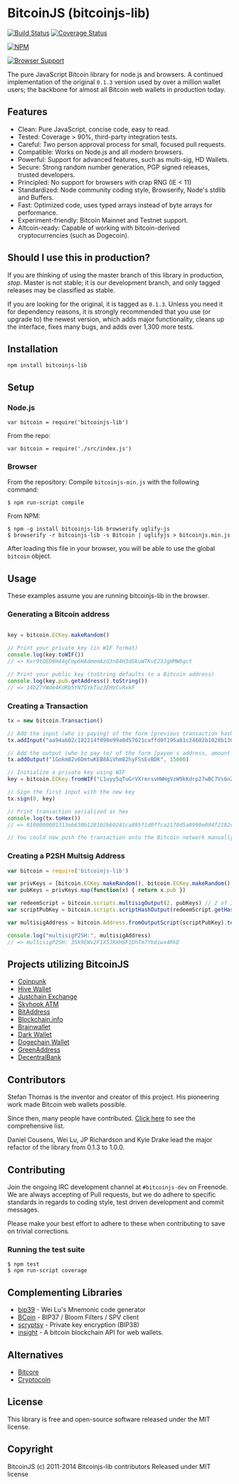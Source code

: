 # BitcoinJS (bitcoinjs-lib)

[![Build Status](https://travis-ci.org/bitcoinjs/bitcoinjs-lib.png?branch=master)](https://travis-ci.org/bitcoinjs/bitcoinjs-lib) [![Coverage Status](https://coveralls.io/repos/bitcoinjs/bitcoinjs-lib/badge.png)](https://coveralls.io/r/bitcoinjs/bitcoinjs-lib)

[![NPM](https://nodei.co/npm/bitcoinjs-lib.png)](https://nodei.co/npm/bitcoinjs-lib/)

[![Browser Support](https://ci.testling.com/bitcoinjs/bitcoinjs-lib.png)](https://ci.testling.com/bitcoinjs/bitcoinjs-lib)

The pure JavaScript Bitcoin library for node.js and browsers.
A continued implementation of the original `0.1.3` version used by over a million wallet users; the backbone for almost all Bitcoin web wallets in production today.


## Features

- Clean: Pure JavaScript, concise code, easy to read.
- Tested: Coverage > 90%, third-party integration tests.
- Careful: Two person approval process for small, focused pull requests.
- Compatible: Works on Node.js and all modern browsers.
- Powerful: Support for advanced features, such as multi-sig, HD Wallets.
- Secure: Strong random number generation, PGP signed releases, trusted developers.
- Principled: No support for browsers with crap RNG (IE < 11)
- Standardized: Node community coding style, Browserify, Node's stdlib and Buffers.
- Fast: Optimized code, uses typed arrays instead of byte arrays for performance.
- Experiment-friendly: Bitcoin Mainnet and Testnet support.
- Altcoin-ready: Capable of working with bitcoin-derived cryptocurrencies (such as Dogecoin).


## Should I use this in production?
If you are thinking of using the master branch of this library in production, *stop*.
Master is not stable; it is our development branch, and only tagged releases may be classified as stable.

If you are looking for the original, it is tagged as `0.1.3`. Unless you need it for dependency reasons, it is strongly recommended that you use (or upgrade to) the newest version, which adds major functionality, cleans up the interface, fixes many bugs, and adds over 1,300 more tests.


## Installation

`npm install bitcoinjs-lib`


## Setup

### Node.js

    var bitcoin = require('bitcoinjs-lib')

From the repo:

    var bitcoin = require('./src/index.js')


### Browser

From the repository: Compile `bitcoinjs-min.js` with the following command:

    $ npm run-script compile

From NPM:

    $ npm -g install bitcoinjs-lib browserify uglify-js
    $ browserify -r bitcoinjs-lib -s Bitcoin | uglifyjs > bitcoinjs.min.js

After loading this file in your browser, you will be able to use the global `bitcoin` object.


## Usage

These examples assume you are running bitcoinjs-lib in the browser.


### Generating a Bitcoin address

```javascript

key = bitcoin.ECKey.makeRandom()

// Print your private key (in WIF format)
console.log(key.toWIF())
// => Kxr9tQED9H44gCmp6HAdmemAzU3n84H3dGkuWTKvE23JgHMW8gct

// Print your public key (toString defaults to a Bitcoin address)
console.log(key.pub.getAddress().toString())
// => 14bZ7YWde4KdRb5YN7GYkToz3EHVCvRxkF
```

### Creating a Transaction

```javascript
tx = new bitcoin.Transaction()

// Add the input (who is paying) of the form [previous transaction hash, index of the output to use]
tx.addInput("aa94ab02c182214f090e99a0d57021caffd0f195a81c24602b1028b130b63e31", 0)

// Add the output (who to pay to) of the form [payee's address, amount in satoshis]
tx.addOutput("1Gokm82v6DmtwKEB8AiVhm82hyFSsEvBDK", 15000)

// Initialize a private key using WIF
key = bitcoin.ECKey.fromWIF("L1uyy5qTuGrVXrmrsvHWHgVzW9kKdrp27wBC7Vs6nZDTF2BRUVwy")

// Sign the first input with the new key
tx.sign(0, key)

// Print transaction serialized as hex
console.log(tx.toHex())
// => 0100000001313eb630b128102b60241ca895f1d0ffca2170d5a0990e094f2182c102ab94aa000000008a47304402200169f1f844936dc60df54e812345f5dd3e6681fea52e33c25154ad9cc23a330402204381ed8e73d74a95b15f312f33d5a0072c7a12dd6c3294df6e8efbe4aff27426014104e75628573696aed32d7656fb35e9c71ea08eb6492837e13d2662b9a36821d0fff992692fd14d74fdec20fae29128ba12653249cbeef521fc5eba84dde0689f27ffffffff01983a0000000000001976a914ad618cf4333b3b248f9744e8e81db2964d0ae39788ac00000000

// You could now push the transaction onto the Bitcoin network manually (see https://blockchain.info/pushtx)
```

### Creating a P2SH Multsig Address

``` javascript
var bitcoin = require('bitcoinjs-lib')

var privKeys = [bitcoin.ECKey.makeRandom(), bitcoin.ECKey.makeRandom(), bitcoin.ECKey.makeRandom()]
var pubKeys = privKeys.map(function(x) { return x.pub })

var redeemScript = bitcoin.scripts.multisigOutput(2, pubKeys) // 2 of 3
var scriptPubKey = bitcoin.scripts.scriptHashOutput(redeemScript.getHash())

var multisigAddress = bitcoin.Address.fromOutputScript(scriptPubKey).toString()

console.log("multisigP2SH:", multisigAddress)
// => multisigP2SH: 35k9EWv2F1X5JKXHSF1DhTm7Ybdiwx4RkD
```



## Projects utilizing BitcoinJS

- [Coinpunk](https://coinpunk.com)
- [Hive Wallet](https://www.hivewallet.com)
- [Justchain Exchange](https://justcoin.com)
- [Skyhook ATM](http://projectskyhook.com)
- [BitAddress](https://www.bitaddress.org)
- [Blockchain.info](https://blockchain.info/wallet)
- [Brainwallet](https://brainwallet.github.io)
- [Dark Wallet](https://darkwallet.unsystem.net)
- [Dogechain Wallet](https://dogechain.info)
- [GreenAddress](https://greenaddress.it)
- [DecentralBank](http://decentralbank.com)

## Contributors

Stefan Thomas is the inventor and creator of this project. His pioneering work made Bitcoin web wallets possible.

Since then, many people have contributed. [Click here](https://github.com/bitcoinjs/bitcoinjs-lib/graphs/contributors) to see the comprehensive list.

Daniel Cousens, Wei Lu, JP Richardson and Kyle Drake lead the major refactor of the library from 0.1.3 to 1.0.0.

## Contributing

Join the ongoing IRC development channel at `#bitcoinjs-dev` on Freenode.
We are always accepting of Pull requests, but we do adhere to specific standards in regards to coding style, test driven development and commit messages.

Please make your best effort to adhere to these when contributing to save on trivial corrections.


### Running the test suite

    $ npm test
    $ npm run-script coverage


## Complementing Libraries

- [bip39](https://github.com/weilu/bip39) - Wei Lu's Mnemonic code generator
- [BCoin](https://github.com/indutny/bcoin) - BIP37 / Bloom Filters / SPV client
- [scryptsy](https://github.com/cryptocoinjs/scryptsy) - Private key encryption (BIP38)
- [insight](https://github.com/bitpay/insight) - A bitcoin blockchain API for web wallets.


## Alternatives

- [Bitcore](https://github.com/bitpay/bitcore)
- [Cryptocoin](https://github.com/cryptocoinjs/cryptocoin)


## License

This library is free and open-source software released under the MIT license.


## Copyright

BitcoinJS (c) 2011-2014 Bitcoinjs-lib contributors
Released under MIT license
